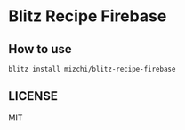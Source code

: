 # Blitz Recipe Firebase

## How to use

```
blitz install mizchi/blitz-recipe-firebase
```

## LICENSE

MIT

